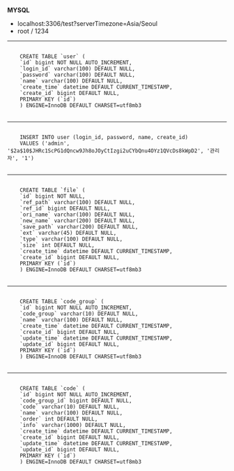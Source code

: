 **MYSQL**

* localhost:3306/test?serverTimezone=Asia/Seoul
* root / 1234
---
<pre>
<code>
    CREATE TABLE `user` (
    `id` bigint NOT NULL AUTO_INCREMENT,
    `login_id` varchar(100) DEFAULT NULL,
    `password` varchar(100) DEFAULT NULL,
    `name` varchar(100) DEFAULT NULL,
    `create_time` datetime DEFAULT CURRENT_TIMESTAMP,
    `create_id` bigint DEFAULT NULL,
    PRIMARY KEY (`id`)
    ) ENGINE=InnoDB DEFAULT CHARSET=utf8mb3
</code>
</pre>
---
<pre>
<code>
    INSERT INTO user (login_id, password, name, create_id)
    VALUES ('admin', '$2a$10$JHRc1ScPG1dQncw9Jh8oJOyCtIzgi2uCYbQnu4OYz1QVcDs8kWpD2', '관리자', '1')
</code>
</pre>
---
<pre>
<code>
    CREATE TABLE `file` (
    `id` bigint NOT NULL,
    `ref_path` varchar(100) DEFAULT NULL,
    `ref_id` bigint DEFAULT NULL,
    `ori_name` varchar(100) DEFAULT NULL,
    `new_name` varchar(200) DEFAULT NULL,
    `save_path` varchar(200) DEFAULT NULL,
    `ext` varchar(45) DEFAULT NULL,
    `type` varchar(100) DEFAULT NULL,
    `size` int DEFAULT NULL,
    `create_time` datetime DEFAULT CURRENT_TIMESTAMP,
    `create_id` bigint DEFAULT NULL,
    PRIMARY KEY (`id`)
    ) ENGINE=InnoDB DEFAULT CHARSET=utf8mb3
</code>
</pre>
---
<pre>
<code>
    CREATE TABLE `code_group` (
    `id` bigint NOT NULL AUTO_INCREMENT,
    `code_group` varchar(10) DEFAULT NULL,
    `name` varchar(100) DEFAULT NULL,
    `create_time` datetime DEFAULT CURRENT_TIMESTAMP,
    `create_id` bigint DEFAULT NULL,
    `update_time` datetime DEFAULT CURRENT_TIMESTAMP,
    `update_id` bigint DEFAULT NULL,
    PRIMARY KEY (`id`)
    ) ENGINE=InnoDB DEFAULT CHARSET=utf8mb3
</code>
</pre>
---
<pre>
<code>
    CREATE TABLE `code` (
    `id` bigint NOT NULL AUTO_INCREMENT,
    `code_group_id` bigint DEFAULT NULL,
    `code` varchar(10) DEFAULT NULL,
    `name` varchar(100) DEFAULT NULL,
    `order` int DEFAULT NULL,
    `info` varchar(1000) DEFAULT NULL,
    `create_time` datetime DEFAULT CURRENT_TIMESTAMP,
    `create_id` bigint DEFAULT NULL,
    `update_time` datetime DEFAULT CURRENT_TIMESTAMP,
    `update_id` bigint DEFAULT NULL,
    PRIMARY KEY (`id`)
    ) ENGINE=InnoDB DEFAULT CHARSET=utf8mb3
</code>
</pre>